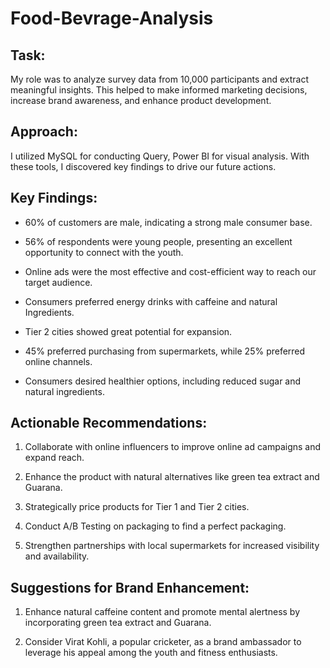 # Food-Bevrage-Analysis

## Task:

My role was to analyze survey data from 10,000 participants and extract meaningful insights. This helped to make informed marketing decisions, increase brand awareness, and enhance product development.



## Approach:

I utilized MySQL for conducting Query, Power BI for visual analysis. With these tools, I discovered key findings to drive our future actions.

## Key Findings:

- 60% of customers are male, indicating a strong male consumer base.

- 56% of respondents were young people, presenting an excellent opportunity to connect with the youth.

- Online ads were the most effective and cost-efficient way to reach our target audience.

- Consumers preferred energy drinks with caffeine and natural Ingredients.

- Tier 2 cities showed great potential for expansion.

- 45% preferred purchasing from supermarkets, while 25% preferred online channels.

- Consumers desired healthier options, including reduced sugar and natural ingredients.



## Actionable Recommendations:

1. Collaborate with online influencers to improve online ad campaigns and expand reach.

2. Enhance the product with natural alternatives like green tea extract and Guarana.

3. Strategically price products for Tier 1 and Tier 2 cities.

4. Conduct A/B Testing on packaging to find a perfect packaging.

5. Strengthen partnerships with local supermarkets for increased visibility and availability.



## Suggestions for Brand Enhancement:

1. Enhance natural caffeine content and promote mental alertness by incorporating green tea extract and Guarana.

2. Consider Virat Kohli, a popular cricketer, as a brand ambassador to leverage his appeal among the youth and fitness enthusiasts.


